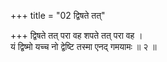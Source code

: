 +++
title = "02 द्विषते तत्"

+++
द्विषते तत् परा वह शपते तत् परा वह ।  
यं द्विष्मो यच्च नो द्वेष्टि तस्मा एनद् गमयामः ॥ २ ॥